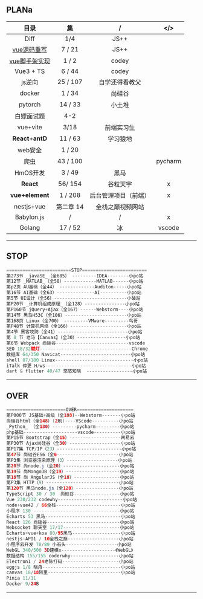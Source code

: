 ##                                                													PLANa

|                             目录                             |    集     |          /           |   </>   |
| :----------------------------------------------------------: | :-------: | :------------------: | :-----: |
|                             Diff                             |    1/4    |         JS++         |         |
| [vue源码重写](https://www.bilibili.com/video/BV1Ti4y1w7TL?spm_id_from=333.999.0.0) |  7 / 21   |         JS++         |         |
| [vue脚手架实现](https://www.bilibili.com/video/BV12v411s7T7?spm_id_from=333.788.top_right_bar_window_custom_collection.content.click) |   1 / 2   |        codey         |         |
|                          Vue3 + TS                           |  6 / 44   |        codey         |         |
|                            js逆向                            | 25 / 107  |    自学还得看教父    |         |
|                            docker                            |  1 / 34   |        尚硅谷        |         |
|                           pytorch                            |  14 / 33  |        小土堆        |         |
|                          白嫖面试题                          |    4-2    |                      |         |
|                           vue+vite                           |   3/18    |      前端实习生      |         |
|                      **React**+**antD**                      |  11 / 63  |       学习猿地       |         |
|                           web安全                            |  1 / 20   |                      |         |
|                             爬虫                             | 43 / 100  |                      | pycharm |
|                           HmOS开发                           |  3 / 49   |         黑马         |         |
|                          **React**                           |  56/ 154  |       谷粒天宇       |    x    |
|                       **vue+element**                        |  1 / 208  | 后台管理项目（前端） |    x    |
|                          nestjs+vue                          | 第二章 14 |   全栈之巅视频网站   |         |
|                          Babylon.js                          |     /     |          /           |    x    |
|                            Golang                            |  17 / 52  |          冰          | vscode  |

---



## STOP

```JavaScript
========================STOP========================
第273节 _javaSE_（全685） ---------IDEA--------小po站
第12节 _MATLAB_（全58）------------MATLAB------小po站
第p2页 AU基础（全44） -------------Auditon-----小po站
第16节 AI基础（全63）--------------AI----------小po站
第5节 UI设计（全56）---------------------------小破站
第P20节 _计算机组成原理_（全128）---------------小po站
第P160节 jQuery+Ajax（全167）------Webstorm----小po站 
第14节 黑马H53C（全106）-----------------------小po站
第168页 Linux（全700） ---------VMware---------鸟哥
第P48节 计算机网络（全166）---------------------小po站
第4节 黑客攻防（全41）--------------------------小po站
第 8 节 老马【Canvas】（全30）------------------小po站
第6节 Webpack 尚硅谷---------------------------vscode
SEO 18/32燃灯----------------------------------Chrome
数据库 64/350 Navicat--------------------------小po站
shell 87/180 Linux-----------------------------小po站
iTalk 停更 H/ws--------------------------------小po站
dart & flutter 40/47 悠悠知晓  -----------------小po站
```

---



## OVER

```java
======================OVER=====================
第P000节 JS基础+高级（全188)--Webstorm-------小po站
尚硅谷html（全148）(2刷)----VScode----------小po站
_Python_ （全130）---------pycharm---------小po站
php基础--------------------vscode----------小po站
第P15节 Bootstrap（全15）-------------------网易云
第P30节 Ajax尚硅谷（全30）-------------------小po站
第P17集 TCP/IP（23）------------------------小po站
第47节 尚硅谷ES6（全6-----------------------小po站
第P3集 浏览器渲染原理（3）-------------------小po站
第20节 尚node.j（全20）---------------------小po站
第19节 尚MongoDB（全19）--------------------小po站
第18节 尚 AngularJS（全18）-----------------小po站
第P3集 HTTP（9）---------------------------小po站
第120节 黑马node.js（全120）----------------小po站 
TypeScript 30 / 30  尚硅谷-----------------小po站
Vue 230/232 codewhy------------------------小po站
node+vue42 / 66全栈------------------------小po站
小程序 130 --------------------------------小po站
Echarts 53 黑马----------------------------小po站
React 126 尚硅谷---------------------------小po站
Websocket 聊天室 17/17---------------------小po站
Echarts+vue+koa 80/95黑马------------------小po站
nestjs-API1 / 10全栈之巅-------------------小po站
小程序云开发 78/89 小石头-------------------小po站
WebGL 340/500 3D建模x--------------------《WebGL》
数据结构 155/155 coderwhy------------------小po站
Electron1 / 24老陈打码---------------------小po站
eggjs 1/8 晓舟-----------------------------小po站
canvas 18/18阿里---------------------------小po站
Pinia 11/11
Docker 9/24B
```

---





